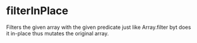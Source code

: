 # filterInPlace

Filters the given array with the given predicate just like Array.filter byt does it in-place thus mutates the original array.
